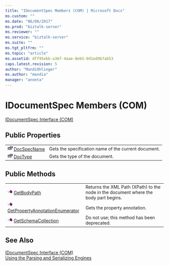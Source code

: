 ```yaml
---
title: "IDocumentSpec Members (COM) | Microsoft Docs"
ms.custom: ""
ms.date: "06/08/2017"
ms.prod: "biztalk-server"
ms.reviewer: ""
ms.service: "biztalk-server"
ms.suite: ""
ms.tgt_pltfrm: ""
ms.topic: "article"
ms.assetid: dff95ebb-a36f-4aae-8eb5-0d1ed9b7ab53
caps.latest.revision: 5
author: "MandiOhlinger"
ms.author: "mandia"
manager: "anneta"
---
```

# IDocumentSpec Members (COM)
[IDocumentSpec Interface (COM)](../core/idocumentspec-interface-com.md)  
  
## Public Properties  
  
|||  
|-|-|  
|![](../core/media/pubproperty.gif "pubproperty") [DocSpecName](../core/idocumentspec-docspecname-property-com.md)|Gets the specification name of the current document.|  
|![](../core/media/pubproperty.gif "pubproperty") [DocType](../core/idocumentspec-doctype-property-com.md)|Gets the type of the document.|  
  
## Public Methods  
  
|||  
|-|-|  
|![](../core/media/pubmethod.gif "pubmethod") [GetBodyPath](../core/idocumentspec-getbodypath-method-com.md)|Returns the XML Path (XPath) to the node in the document where the body part begins.|  
|![](../core/media/pubmethod.gif "pubmethod") [GetPropertyAnnotationEnumerator](../core/idocumentspec-getpropertyannotationenumerator-method-com.md)|Gets the property annotation.|  
|![](../core/media/pubmethod.gif "pubmethod") [GetSchemaCollection](../core/idocumentspec-getschemacollection-method-com.md)|Do not use; this method has been deprecated.|  
  
## See Also  
 [IDocumentSpec Interface (COM)](../core/idocumentspec-interface-com.md)   
 [Using the Parsing and Serializing Engines](../core/using-the-parsing-and-serializing-engines.md)